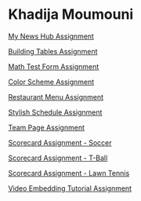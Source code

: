 <h1>Khadija Moumouni</h1>

<p><a href="/news.html" target="blank">My News Hub Assignment</a></p>

<p><a href="/buildingtables.html" target="blank">Building Tables Assignment</a></p>

<p><a href="/mathtest.html" target="blank">Math Test Form Assignment</a></p>

<p><a href="/colorscheme.html" target="blank">Color Scheme Assignment</a></p>

<p><a href="/restaurantmenu.html" target="blank">Restaurant Menu Assignment</a></p>

<p><a href="/stylishschedule.html" target="blank">Stylish Schedule Assignment</a></p>

<p><a href="/teampage.html" target="blank">Team Page Assignment</a></p>

<p><a href="/scorecard1.html" target="blank">Scorecard Assignment - Soccer</a></p>

<p><a href="/scorecard2.html" target="blank">Scorecard Assignment - T-Ball</a></p>

<p><a href="/scorecard3.html" target="blank">Scorecard Assignment - Lawn Tennis</a></p>

<p><a href="/VideoEmbedding.html" target="blank">Video Embedding Tutorial Assignment</a></p>
